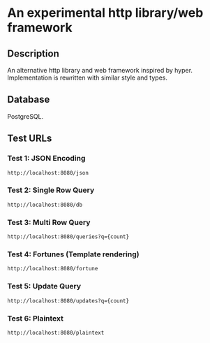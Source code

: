 # An experimental http library/web framework

## Description

An alternative http library and web framework inspired by hyper. Implementation is rewritten with similar style and types.

## Database

PostgreSQL.

## Test URLs

### Test 1: JSON Encoding

    http://localhost:8080/json

### Test 2: Single Row Query

    http://localhost:8080/db

### Test 3: Multi Row Query

    http://localhost:8080/queries?q={count}

### Test 4: Fortunes (Template rendering)

    http://localhost:8080/fortune

### Test 5: Update Query

    http://localhost:8080/updates?q={count}

### Test 6: Plaintext

    http://localhost:8080/plaintext
